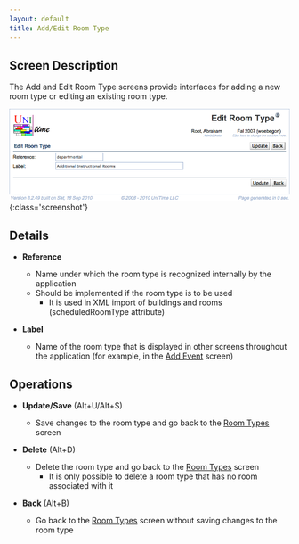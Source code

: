 ```yaml
---
layout: default
title: Add/Edit Room Type
---
```



## Screen Description

The Add and Edit Room Type screens provide interfaces for adding a new room type or editing an existing room type.

![Edit Room Type](images/edit-room-type-1.png){:class='screenshot'}

## Details

* **Reference**
	* Name under which the room type is recognized internally by the application
	* Should be implemented if the room type is to be used
		* It is used in XML import of buildings and rooms (scheduledRoomType attribute)

* **Label**
	* Name of the room type that is displayed in other screens throughout the application (for example, in the [Add Event](add-event) screen)

## Operations

* **Update/Save** (Alt+U/Alt+S)
	* Save changes to the room type and go back to the [Room Types](room-types) screen

* **Delete** (Alt+D)
	* Delete the room type and go back to the [Room Types](room-types) screen
		* It is only possible to delete a room type that has no room associated with it

* **Back** (Alt+B)
	* Go back to the [Room Types](room-types) screen without saving changes to the room type

